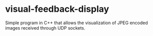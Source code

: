 # visual-feedback-display
Simple program in C++ that allows the visualization of JPEG encoded images received through UDP sockets.
